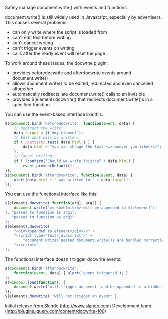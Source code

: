 Safely manage document.write() with events and functions

document.write() is still widely used in Javascript, especially by advertisers. This causes several problems:

* can only write where the script is loaded from
* can't edit text before writing
* can't cancel writing
* can't trigger events on writing
* calls after the ready event will reset the page

To work around these issues, the docwrite plugin:

* provides beforedocwrite and afterdocwrite events around document.write()
* allows document.write() to be edited, redirected and even cancelled altogether
* automatically redirects late document.write() calls to an invisible <div>
* provides $(element).docwrite() that redirects document.write()s in a specified function

You can use the event-based interface like this:

```js
$(document).bind('beforedocwrite', function(event, data) {
    // redirect the write:
    data.target = $('#my_element');
    // Edit what will be written:
    if ( /pattern/.test( data.html ) ) {
        data.html = "you can change the text <i>however you like</i>";
    };
    // Cancel writing:
    if ( !confirm("Should we write this:\n" + data.html) )
        event.preventDefault();
});
$(document).bind('afterdocwrite', function(event, data) {
    alert(data.html + " was written to " + data.target);
});
```

You can use the functional interface like this:

```js
$(element).docwrite( function(arg1, arg2) {
    document.write("my <b>html</b> will be appended to $(element)");
}, "passed to function as arg1",
   "passed to function as arg2"
);
$(element).docwrite(
    "<div>Appended to element</div>\n" +
    "<script type='text/javascript'>" +
        "document.write('nested document.write()s are handled correctly');" +
    "</script>"
);
```

The functional interface doesn't trigger docwrite events:

```js
$(document).bind('afterdocwrite',
    function(event, data) { alert('event triggered'); }
);
$(window).load(function() {
    document.write("will trigger an event (and be appended to a hidden <div>)");
});
$(element).docwrite( "will not trigger an event" );
```

Initial release from Slando (http://www.slando.com) Development team. (http://plugins.jquery.com/content/docwrite-100)